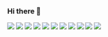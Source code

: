 ### Hi there 👋
<img src="https://img.shields.io/badge/javascript-yellow?style=flat&logo=javascript&logoColor=white"/>
<img src="https://img.shields.io/badge/HTML5-red?style=flat&logo=HTML5&logoColor=white"/>
<img src="https://img.shields.io/badge/CSS3-blue?style=flat&logo=CSS3&logoColor=white"/>
<img src="https://img.shields.io/badge/SASS-#c83cc8?style=flat&logo=SASS&logoColor=white"/>
<img src="https://img.shields.io/badge/jQuery-#3C467D?style=flat&logo=jQuery&logoColor=white"/>
<img src="https://img.shields.io/badge/React-#00CDFF?style=flat&logo=React&logoColor=white"/>
<img src="https://img.shields.io/badge/Vue-#60BD89?style=flat&logo=Vue&logoColor=white"/>
<img src="https://img.shields.io/badge/Bootstrap-#46649B?style=flat&logo=Bootstrap&logoColor=white"/>
<img src="https://img.shields.io/badge/Wordpress-#787878?style=flat&logo=Wordpress&logoColor=white"/>
<img src="https://img.shields.io/badge/PHP-#4169E1?style=flat&logo=PHP&logoColor=white"/>
<img src="https://img.shields.io/badge/mySQL-#FF82FF?style=flat&logo=mySQL&logoColor=white"/>


<!--
**YJMOON94/YJMOON94** is a ✨ _special_ ✨ repository because its `README.md` (this file) appears on your GitHub profile.

Here are some ideas to get you started:

- 🔭 I’m currently working on ...
- 🌱 I’m currently learning ...
- 👯 I’m looking to collaborate on ...
- 🤔 I’m looking for help with ...
- 💬 Ask me about ...
- 📫 How to reach me: ...
- 😄 Pronouns: ...
- ⚡ Fun fact: ...
-->
